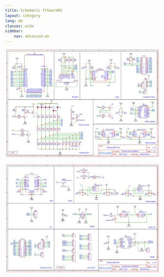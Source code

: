 ```yaml
---
title: Schematic ftSwarmRS
layout: category
lang: de
classes: wide
sidebar:
    nav: advanced-en
---
```

![](/assets/img/schematic/ftSwarmRS_CPU_210.svg)

![](/assets/img/schematic/ftSwarmRS_HAT_210.svg)

